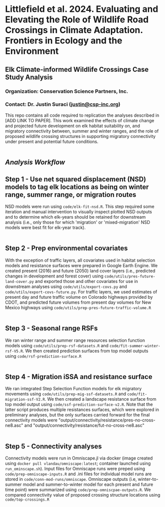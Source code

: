 # Littlefield et al. 2024. Evaluating and Elevating the Role of Wildlife Road Crossings in Climate Adaptation. Frontiers in Ecology and the Environment
## Elk Climate-informed Wildlife Crossings Case Study Analysis

### Organization: Conservation Science Partners, Inc.
### Contact: Dr. Justin Suraci (justin@csp-inc.org)

This repo contains all code required to replication the analyses described in [ADD LINK TO PAPER]. This work examined the effects of climate change and projected future development on elk habitat suitability on, and migratory connectivity between, summer and winter ranges, and the role of proposed wildlife crossing structures in supporting migratory connectivity under present and potential future conditions.
<br>
<br>
## *Analysis Workflow* <br>

## Step 1 - Use net squared displacement (NSD) models to tag elk locations as being on winter range, summer range, or migration routes
NSD models were run using `code/elk-fit-nsd.R`. This step required some iteration and manual intervention to visually inspect plotted NSD outputs and to determine which elk-years should be retained for downstream analysis (i.e., only those for which 'migration' or 'mixed-migration' NSD models were best fit for elk-year track).
<br>
<br>

## Step 2 - Prep environmental covariates
With the exception of traffic layers, all covariates used in habitat selection models and resistance surfaces were prepared in Google Earth Engine. We created present (2016) and future (2050) land cover layers (i.e., predicted changes in development and forest cover) using `code/utils/pres-future-land-cover.py` and exported those and other covariates for use in downstream analyses using `code/utils/export-covs.py` and `code/utils/export-covs-future.py`. For traffic layers, we used estimates of present day and future traffic volume on Colorado highways provided by CDOT, and predicted future volumes from present day volumes for New Mexico highways using `code/utils/prep-pres-future-traffic-volume.R`
<br>
<br>

## Step 3 - Seasonal range RSFs
We ran winter range and summer range resources selection function models using `code/utils/prep-rsf-datasets.R` and `code/fit-summer-winter-rsf-V5.R`. We then created prediction surfaces from top model outputs using `code/rsf-prediction-surface.R`
<br>
<br>

## Step 4 - Migration iSSA and resistance surface
We ran integrated Step Selection Function models for elk migratory movements using `code/utils/prep-mig-ssf-datasets.R` and `code/fit-migration-ssf-V2.R`. We then created a landscape resistance surface from top model output using `code/ssf-prediction-surface-v2.R`. Note that the latter script produces multiple resistances surfaces, which were explored in preliminary analyses, but the only surfaces carried forward for the final connectivity models were "output/connectivity/resistance/pres-no-cross-ne8.asc" and "output/connectivity/resistance/fut-no-cross-ne8.asc"
<br>
<br>

## Step 5 - Connectivity analyses
Connectivity models were run in Omniscape.jl via docker (image created using `docker pull vlandau/omniscape:latest`; container launched using `run_ominscape.sh`). Input files for Omniscape runs were preped using `code/prep-omniscape-inputs.R` and .ini files for individual model runs are stored in `code/conn-mod-runs/omniscape`. Omniscape outputs (i.e, winter-to-summer model and summer-to-winter model for each present and future time point) were summarized using `code/prep-omniscpae-outputs.R`. We compared connectivity value of proposed crossing structure locations using `code/top-crossings.R`



